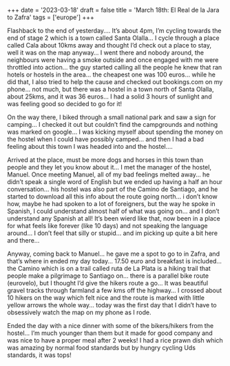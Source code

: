 +++
date = '2023-03-18'
draft = false
title = 'March 18th: El Real de la Jara to Zafra'
tags = ['europe']
+++

Flashback to the end of yesterday…. It’s about 4pm, I’m cycling towards the end of stage 2 which is a town called Santa Olalla… I cycle through a place called Cala about 10kms away and thought I’d check out a place to stay, well it was on the map anyway… I went there and nobody around, the neighbours were having a smoke outside and once engaged with me were throttled into action… the guy started calling all the people he knew that ran hotels or hostels in the area… the cheapest one was 100 euros… while he did that, I also tried to help the cause and checked out bookings.com on my phone… not much, but there was a hostel in a town north of Santa Olalla, about 25kms, and it was 36 euros… I had a solid 3 hours of sunlight and was feeling good so decided to go for it!

On the way there, I biked through a small national park and saw a sign for camping… I checked it out but couldn’t find the campgrounds and nothing was marked on google… I was kicking myself about spending the money on the hostel when I could have possibly camped… and then I had a bad feeling about this town I was headed into and the hostel….

Arrived at the place, must be more dogs and horses in this town than people and they let you know about it… I met the manager of the hostel, Manuel. Once meeting Manuel, all of my bad feelings melted away… he didn’t speak a single word of English but we ended up having a half an hour conversation… his hostel was also part of the Camino de Santiago, and he started to download all this info about the route going north… i don’t know how, maybe he had spoken to a lot of foreigners, but the way he spoke in Spanish, I could understand almost half of what was going on… and I don’t understand any Spanish at all! It’s been wierd like that, now been in a place for what feels like forever (like 10 days) and not speaking the language around… I don’t feel that silly or stupid… and im picking up quite a bit here and there… 

Anyway, coming back to Manuel… he gave me a spot to go to in Zafra, and that’s where in ended my day today… 17.50 euro and breakfast is included… the Camino which is on a trail called ruta de La Plata is a hiking trail that people make a pilgrimage to Santiago on… there is a parallel bike route (eurovelo), but I thought I’d give the hikers route a go… It was beautiful gravel tracks through farmland a few kms off the highway… I crossed about 10 hikers on the way which felt nice and the route is marked with little yellow arrows the whole way… today was the first day that I didn’t have to obsessively watch the map on my phone as I rode.

Ended the day with a nice dinner with some of the bikers/hikers from the hostel… I’m much younger than them but it made for good company and was nice to have a proper meal after 2 weeks! I had a rice prawn dish which was amazing by normal food standards but by hungry cycling Uds standards, it was tops!
